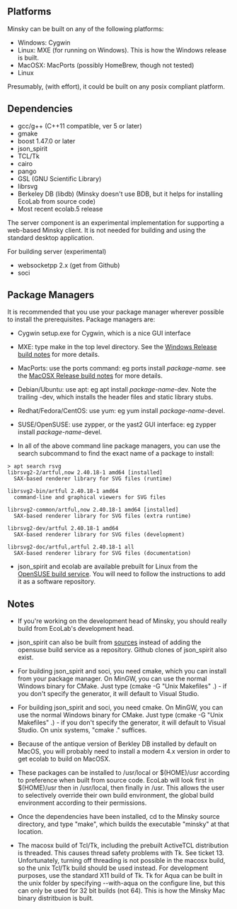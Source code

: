 Platforms
---------
Minsky can be built on any of the following platforms:

* Windows: Cygwin
* Linux: MXE (for running on Windows). This is how the Windows release is built.
* MacOSX: MacPorts (possibly HomeBrew, though not tested)
* Linux

Presumably, (with effort), it could be built on any posix compliant platform.

Dependencies
------------
* gcc/g++ (C++11 compatible, ver 5 or later)
* gmake
* boost 1.47.0 or later 
* json_spirit
* TCL/Tk
* cairo
* pango
* GSL (GNU Scientific Library) 
* librsvg
* Berkeley DB (libdb) (Minsky doesn't use BDB, but it helps for installing EcoLab from source code)
* Most recent ecolab.5 release

The server component is an experimental implementation for supporting a web-based Minsky client. It is not needed for building and using the standard desktop application.

For building server (experimental)

* websocketpp 2.x (get from Github)
* soci

Package Managers
----------------
It is recommended that you use your package manager wherever possible to install the prerequisites. Package managers are:

* Cygwin setup.exe for Cygwin, which is a nice GUI interface
* MXE: type make <package-name> in the top level directory. See the [Windows Release build notes](WindowsRelease.md) for more details.
* MacPorts: use the ports command: eg ports install _package-name_. see the [MacOSX Release build notes](MacRelease.md) for more details.
* Debian/Ubuntu: use apt: eg apt install _package-name_-dev. Note the trailing -dev, which installs the header files and static library stubs.
* Redhat/Fedora/CentOS: use yum: eg yum install _package-name_-devel.
* SUSE/OpenSUSE: use zypper, or the yast2 GUI interface: eg zypper install _package-name_-devel.

* In all of the above command line package managers, you can use the search subcommand to find the exact name of a package to install:
~~~~
> apt search rsvg
librsvg2-2/artful,now 2.40.18-1 amd64 [installed]
  SAX-based renderer library for SVG files (runtime)

librsvg2-bin/artful 2.40.18-1 amd64
  command-line and graphical viewers for SVG files

librsvg2-common/artful,now 2.40.18-1 amd64 [installed]
  SAX-based renderer library for SVG files (extra runtime)

librsvg2-dev/artful 2.40.18-1 amd64
  SAX-based renderer library for SVG files (development)

librsvg2-doc/artful,artful 2.40.18-1 all
  SAX-based renderer library for SVG files (documentation)
~~~~

* json_spirit and ecolab are available prebuilt for Linux from the [OpenSUSE build service](https://build.opensuse.org/project/show/home:hpcoder1). You will need to follow the instructions to add it as a software repository.

Notes
-----
* If you're working on the development head of Minsky, you should really build from EcoLab's development head.
* json_spirit can also be built from [sources](https://www.codeproject.com/Articles/20027/JSON-Spirit-A-C-JSON-Parser-Generator-Implemented) instead of adding the opensuse build service as a repository. Github clones of json_spirit also exist. 

* For building json_spirit and soci, you need cmake, which you can install from your package manager. On MinGW, you can use the normal Windows binary for CMake. Just type (cmake -G "Unix Makefiles" .) - if you don't specify the generator, it will default to Visual Studio.

* For building json_spirit and soci, you need cmake. On MinGW, you can use the normal Windows binary for CMake. Just type (cmake -G "Unix Makefiles" .) - if you don't specify the generator, it will default to Visual Studio. On unix systems, "cmake ." suffices.

* Because of the antique version of Berkley DB installed by default on MacOS, you will probably need to install a modern 4.x version in order to get ecolab to build on MacOSX.

* These packages can be installed to /usr/local or $(HOME)/usr according to preference when built from source code. EcoLab will look first in $(HOME)/usr then in /usr/local, then finally in /usr. This allows the user to selectively override their own build environment, the global build environment according to their permissions.

* Once the dependencies have been installed, cd to the Minsky source directory, and type "make", which builds the executable "minsky" at that location.

* The macosx build of Tcl/Tk, including the prebuilt ActiveTCL distribution is threaded. This causes thread safety problems with Tk. See ticket 13. Unfortunately, turning off threading is not possible in the macosx build, so the unix Tcl/Tk build should be used instead. For development purposes, use the standard X11 build of Tk. Tk for Aqua can be built in the unix folder by specifying --with-aqua on the configure line, but this can only be used for 32 bit builds (not 64). This is how the Minsky Mac binary distritbuion is built. 
